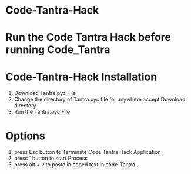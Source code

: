 # Code-Tantra-Hack

# Run the Code Tantra Hack before running Code_Tantra

# Code-Tantra-Hack Installation 
  1. Download Tantra.pyc File
  2. Change the directory of Tantra.pyc file for anywhere accept Download directory
  3. Run the Tantra.pyc File

# Options
  1. press Esc button to Terminate Code Tantra Hack Application
  2. press `  button to start Process 
  3. press alt + v to paste in coped text in code-Tantra .
